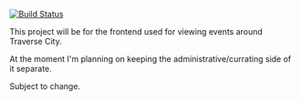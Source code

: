 [![Build Status](https://travis-ci.org/traverse-wiki/events-frontend.svg?branch=master)](https://travis-ci.org/traverse-wiki/events-frontend)

This project will be for the frontend used for viewing events around Traverse City.

At the moment I'm planning on keeping the administrative/currating side of it separate.

Subject to change.
